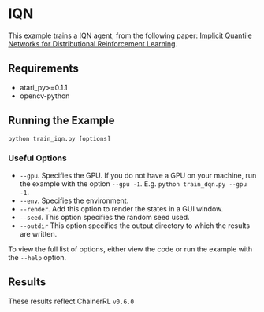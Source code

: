 # IQN
This example trains a IQN agent, from the following paper: [Implicit Quantile Networks for Distributional Reinforcement Learning](https://arxiv.org/pdf/1806.06923.pdf). 

## Requirements

- atari_py>=0.1.1
- opencv-python

## Running the Example

```
python train_iqn.py [options]
```

### Useful Options
- `--gpu`. Specifies the GPU. If you do not have a GPU on your machine, run the example with the option `--gpu -1`. E.g. `python train_dqn.py --gpu -1`.
- `--env`. Specifies the environment. 
- `--render`. Add this option to render the states in a GUI window.
- `--seed`. This option specifies the random seed used.
- `--outdir` This option specifies the output directory to which the results are written.

To view the full list of options, either view the code or run the example with the `--help` option.

## Results
These results reflect ChainerRL  `v0.6.0`

						